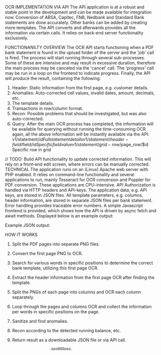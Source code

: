OCR IMPLEMENTATION VIA API
The API application is at a robust and stable point in the development and can be made available for integration now. Conversion of ABSA, Capitec, FNB, Nedbank and Standard Bank statements are done accurately. Other banks can be added by creating more templates. The API converts and afterwards provides all the information via certain calls. It relies on back-end server functionality exclusively. 


FUNCTIONANILTY OVERVIEW
The OCR API starts functioning when a PDF bank statement is found in the upload folder of the server and the 'job' call is fired. The process will start running through several sub-processes. Some of these are intensive and may result in excessive duration, therefore the main process may be canceled via the 'cancel' call.
The 'progress' call may be run in a loop on the frontend to indicate progress.
Finally, the API will produce the result, containing the following:
1. Header: Static information from the first page, e.g. customer details.
2. Anomalies: Auto-corrected cell values, invalid dates, amount, decimals, etc.
3. The template details.
4. Transactions in row/column format.
5. Recon: Possible problems that should be investigated, but was also auto-corrected.
6. Query: After the main OCR process has completed, the information will be available for querying without running the time-consuming OCR again, all the above information will be instantly available via the API:
v1/statement/$id				Full statement details
v1/statement/header-field/$field/$id		Specific field value
v1/statement/grid-row/$page_row/$id		Specific row in grid

// TODO: Build API functionality to update corrected information. This will rely on a front-end edit screen, where errors can be manually corrected.
TECHNICAL
The application runs on an (Linux) Apache web server with PHP enabled.
It relies on command-line functionality and several applications to run, mainly Tesseract for OCR conversion and Poppler for PDF conversion. These applications are CPU-intensive.
API Authorization is handled via HTTP headers and API-keys.
The application data, e.g. API keys, are stored in JSON files.
All template parameters, e.g. columns, header information, are stored in separate JSON files per bank statement.
Error handling provides traceable error numbers.
A simple Javascript frontend is provided, which shows how the API is driven by async fetch and await methods. Displayed below is an example output:
 

Example JSON output:
 


HOW IT WORKS
1. Split the PDF pages into separate PNG files.
2. Convert the first page PNG to OCR.
3. Search for various words in specific positions to determine the correct bank template, utilizing this first page OCR.
4. Extract the header information from the first page OCR after finding the template.
5. Split the PNGs of each page into columns and OCR each column separately.
6. Loop through the pages and columns OCR and collect the information per words in specific positions on the page.
7. Sanitize and find anomalies.
8. Recon according to the detected running balance, etc.
9. Return result as a downloadable JSON file or via API call.

                        .oooOOOooo.


